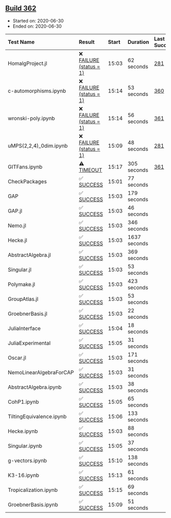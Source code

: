 ## [Build 362](https://oscarci.mathematik.uni-kl.de/job/oscar-stable/362/)

* Started on: 2020-06-30
* Ended on: 2020-06-30

| Test Name    | Result | Start | Duration | Last Success | First Failure |
|:-------------|:-------|:------|:---------|:-------------|:--------------|
| HomalgProject.jl | ❌ [FAILURE (status = 1)](https://oscarci.mathematik.uni-kl.de/job/oscar-stable/362/artifact/logs/build-362/HomalgProject.jl.log) | 15:03 | 62 seconds | [281](https://oscarci.mathematik.uni-kl.de/job/oscar-stable/281/) | [282](https://oscarci.mathematik.uni-kl.de/job/oscar-stable/282/) |
| c-automorphisms.ipynb | ❌ [FAILURE (status = 1)](https://oscarci.mathematik.uni-kl.de/job/oscar-stable/362/artifact/logs/build-362/c-automorphisms.ipynb.log) | 15:14 | 53 seconds | [360](https://oscarci.mathematik.uni-kl.de/job/oscar-stable/360/) | [361](https://oscarci.mathematik.uni-kl.de/job/oscar-stable/361/) |
| wronski-poly.ipynb | ❌ [FAILURE (status = 1)](https://oscarci.mathematik.uni-kl.de/job/oscar-stable/362/artifact/logs/build-362/wronski-poly.ipynb.log) | 15:14 | 56 seconds | [361](https://oscarci.mathematik.uni-kl.de/job/oscar-stable/361/) | [362](https://oscarci.mathematik.uni-kl.de/job/oscar-stable/362/) |
| uMPS(2,2,4)_0dim.ipynb | ❌ [FAILURE (status = 1)](https://oscarci.mathematik.uni-kl.de/job/oscar-stable/362/artifact/logs/build-362/uMPS-2-2-4-_0dim.ipynb.log) | 15:09 | 48 seconds | [281](https://oscarci.mathematik.uni-kl.de/job/oscar-stable/281/) | [282](https://oscarci.mathematik.uni-kl.de/job/oscar-stable/282/) |
| GITFans.ipynb | ⚠ [TIMEOUT](https://oscarci.mathematik.uni-kl.de/job/oscar-stable/362/artifact/logs/build-362/GITFans.ipynb.log) | 15:17 | 305 seconds | [361](https://oscarci.mathematik.uni-kl.de/job/oscar-stable/361/) | [362](https://oscarci.mathematik.uni-kl.de/job/oscar-stable/362/) |
| CheckPackages | ✅ [SUCCESS](https://oscarci.mathematik.uni-kl.de/job/oscar-stable/362/artifact/logs/build-362/CheckPackages.log) | 15:01 | 77 seconds |  |  |
| GAP | ✅ [SUCCESS](https://oscarci.mathematik.uni-kl.de/job/oscar-stable/362/artifact/logs/build-362/GAP.log) | 15:03 | 179 seconds |  |  |
| GAP.jl | ✅ [SUCCESS](https://oscarci.mathematik.uni-kl.de/job/oscar-stable/362/artifact/logs/build-362/GAP.jl.log) | 15:03 | 46 seconds |  |  |
| Nemo.jl | ✅ [SUCCESS](https://oscarci.mathematik.uni-kl.de/job/oscar-stable/362/artifact/logs/build-362/Nemo.jl.log) | 15:03 | 346 seconds |  |  |
| Hecke.jl | ✅ [SUCCESS](https://oscarci.mathematik.uni-kl.de/job/oscar-stable/362/artifact/logs/build-362/Hecke.jl.log) | 15:03 | 1637 seconds |  |  |
| AbstractAlgebra.jl | ✅ [SUCCESS](https://oscarci.mathematik.uni-kl.de/job/oscar-stable/362/artifact/logs/build-362/AbstractAlgebra.jl.log) | 15:03 | 369 seconds |  |  |
| Singular.jl | ✅ [SUCCESS](https://oscarci.mathematik.uni-kl.de/job/oscar-stable/362/artifact/logs/build-362/Singular.jl.log) | 15:03 | 53 seconds |  |  |
| Polymake.jl | ✅ [SUCCESS](https://oscarci.mathematik.uni-kl.de/job/oscar-stable/362/artifact/logs/build-362/Polymake.jl.log) | 15:03 | 423 seconds |  |  |
| GroupAtlas.jl | ✅ [SUCCESS](https://oscarci.mathematik.uni-kl.de/job/oscar-stable/362/artifact/logs/build-362/GroupAtlas.jl.log) | 15:03 | 53 seconds |  |  |
| GroebnerBasis.jl | ✅ [SUCCESS](https://oscarci.mathematik.uni-kl.de/job/oscar-stable/362/artifact/logs/build-362/GroebnerBasis.jl.log) | 15:03 | 22 seconds |  |  |
| JuliaInterface | ✅ [SUCCESS](https://oscarci.mathematik.uni-kl.de/job/oscar-stable/362/artifact/logs/build-362/JuliaInterface.log) | 15:04 | 18 seconds |  |  |
| JuliaExperimental | ✅ [SUCCESS](https://oscarci.mathematik.uni-kl.de/job/oscar-stable/362/artifact/logs/build-362/JuliaExperimental.log) | 15:05 | 31 seconds |  |  |
| Oscar.jl | ✅ [SUCCESS](https://oscarci.mathematik.uni-kl.de/job/oscar-stable/362/artifact/logs/build-362/Oscar.jl.log) | 15:03 | 171 seconds |  |  |
| NemoLinearAlgebraForCAP | ✅ [SUCCESS](https://oscarci.mathematik.uni-kl.de/job/oscar-stable/362/artifact/logs/build-362/NemoLinearAlgebraForCAP.log) | 15:03 | 31 seconds |  |  |
| AbstractAlgebra.ipynb | ✅ [SUCCESS](https://oscarci.mathematik.uni-kl.de/job/oscar-stable/362/artifact/logs/build-362/AbstractAlgebra.ipynb.log) | 15:03 | 38 seconds |  |  |
| CohP1.ipynb | ✅ [SUCCESS](https://oscarci.mathematik.uni-kl.de/job/oscar-stable/362/artifact/logs/build-362/CohP1.ipynb.log) | 15:05 | 65 seconds |  |  |
| TiltingEquivalence.ipynb | ✅ [SUCCESS](https://oscarci.mathematik.uni-kl.de/job/oscar-stable/362/artifact/logs/build-362/TiltingEquivalence.ipynb.log) | 15:06 | 133 seconds |  |  |
| Hecke.ipynb | ✅ [SUCCESS](https://oscarci.mathematik.uni-kl.de/job/oscar-stable/362/artifact/logs/build-362/Hecke.ipynb.log) | 15:03 | 88 seconds |  |  |
| Singular.ipynb | ✅ [SUCCESS](https://oscarci.mathematik.uni-kl.de/job/oscar-stable/362/artifact/logs/build-362/Singular.ipynb.log) | 15:05 | 37 seconds |  |  |
| g-vectors.ipynb | ✅ [SUCCESS](https://oscarci.mathematik.uni-kl.de/job/oscar-stable/362/artifact/logs/build-362/g-vectors.ipynb.log) | 15:10 | 138 seconds |  |  |
| K3-16.ipynb | ✅ [SUCCESS](https://oscarci.mathematik.uni-kl.de/job/oscar-stable/362/artifact/logs/build-362/K3-16.ipynb.log) | 15:13 | 61 seconds |  |  |
| Tropicalization.ipynb | ✅ [SUCCESS](https://oscarci.mathematik.uni-kl.de/job/oscar-stable/362/artifact/logs/build-362/Tropicalization.ipynb.log) | 15:15 | 69 seconds |  |  |
| GroebnerBasis.ipynb | ✅ [SUCCESS](https://oscarci.mathematik.uni-kl.de/job/oscar-stable/362/artifact/logs/build-362/GroebnerBasis.ipynb.log) | 15:09 | 51 seconds |  |  |
